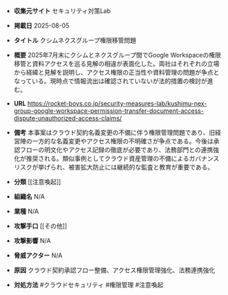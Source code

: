 - **収集元サイト**
セキュリティ対策Lab

- **掲載日**
2025-08-05

- **タイトル**
クシムネクスグループ権限移管問題

- **概要**
2025年7月末にクシムとネクスグループ間でGoogle Workspaceの権限移管と資料アクセスを巡る見解の相違が表面化した。両社はそれぞれの立場から経緯と見解を説明し、アクセス権限の正当性や資料管理の問題が争点となっている。現時点で情報流出は確認されていないが法的措置の検討が進む。

- **URL**
https://rocket-boys.co.jp/security-measures-lab/kushimu-nex-group-google-workspace-permission-transfer-document-access-dispute-unauthorized-access-claims/

- **備考**
本事案はクラウド契約名義変更の不備に伴う権限管理問題であり、旧経営陣の一方的な名義変更やアクセス権限の不明確さが争点である。今後は承認フローの明文化やアクセス記録の徹底が必要であり、法務部門との連携強化が推奨される。類似事例としてクラウド資産管理の不備によるガバナンスリスクが挙げられ、被害拡大防止には継続的な監査と教育が重要である。

- **分類**
[[注意喚起]]

- **組織名**
N/A

- **業種**
N/A

- **攻撃手口**
[[その他]]

- **攻撃影響**
N/A

- **脅威アクター**
N/A

- **原因**
クラウド契約承認フロー整備、アクセス権限管理強化、法務連携強化

- **対処方法**
#クラウドセキュリティ #権限管理 #注意喚起
